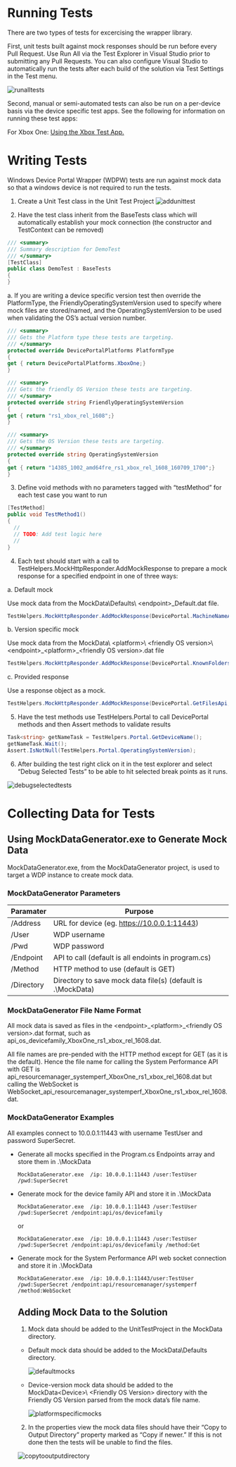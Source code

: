 # Running Tests


There are two types of tests for excercising the wrapper library. 

First, unit tests built against mock responses should be run before every Pull Request. Use Run All via the Test Explorer in Visual Studio prior to submitting any Pull Requests. You can also configure Visual Studio to automatically run the tests after each build of the solution via Test Settings in the Test menu.
<br>

  ![runalltests](https://cloud.githubusercontent.com/assets/19478513/17338380/16900018-589c-11e6-87a6-8091d62ce399.png)

Second, manual or semi-automated tests can also be run on a per-device basis via the device specific test apps. See the following for information on running these test apps:

For Xbox One: [Using the Xbox Test App.](https://github.com/Microsoft/WindowsDevicePortalWrapper/blob/master/XboxWDPDriver.md)

# Writing Tests

Windows Device Portal Wrapper (WDPW) tests are run against mock data so that a windows device is not required to run the tests.

1.	Create a Unit Test class in the Unit Test Project
  ![addunittest](https://cloud.githubusercontent.com/assets/1520739/17310088/225af006-57f7-11e6-834c-7735b7270d85.png)

2.	Have the test class inherit from the BaseTests class which will automatically establish your mock connection (the constructor and TestContext can be removed)

  ```c#
 /// <summary>
  /// Summary description for DemoTest
  /// </summary>
  [TestClass]
  public class DemoTest : BaseTests
  {
  }
  ```
  
  a. If you are writing a device specific version test then override the PlatformType, the FriendlyOperatingSystemVersion used to specify where mock files are stored/named, and the OperatingSystemVersion to be used when validating the OS’s actual version number.
  
  ```c#
 /// <summary>
/// Gets the Platform type these tests are targeting.
/// </summary>
protected override DevicePortalPlatforms PlatformType
{
  get { return DevicePortalPlatforms.XboxOne;}
}

/// <summary>
/// Gets the friendly OS Version these tests are targeting.
/// </summary>
protected override string FriendlyOperatingSystemVersion
{
  get { return "rs1_xbox_rel_1608";}
}

/// <summary>
/// Gets the OS Version these tests are targeting.
/// </summary>
protected override string OperatingSystemVersion
{
  get { return "14385_1002_amd64fre_rs1_xbox_rel_1608_160709_1700";}
}
  ```

3.	Define void methods with no parameters tagged with “testMethod” for each test case you want to run

  ```c#
  [TestMethod]
  public void TestMethod1()
  {
    //
    // TODO: Add test logic here
    //
  }
  ```

4. Each test should start with a call to TestHelpers.MockHttpResponder.AddMockResponse to prepare a mock response for a specified endpoint in one of three ways:

  a. Default mock
  
  Use mock data from the MockData\Defaults\ \<endpoint\>\_Default.dat file.
  ```c#
  TestHelpers.MockHttpResponder.AddMockResponse(DevicePortal.MachineNameApi, HttpMethods.Get);
  ```
  b. Version specific mock
  
  Use mock data from the MockData\ \<platform>\ \<friendly OS version\>\ \<endpoint\>\_\<platform\>\_\<friendly OS version\>.dat file
  ```c#
  TestHelpers.MockHttpResponder.AddMockResponse(DevicePortal.KnownFoldersApi, this.PlatformType, this.FriendlyOperatingSystemVersion, HttpMethods.Get);
  ```
  c. Provided response
  
  Use a response object as a mock.
  ```c#
  TestHelpers.MockHttpResponder.AddMockResponse(DevicePortal.GetFilesApi, response, HttpMethods.Get);
  ```
5. Have the test methods use TestHelpers.Portal to call DevicePortal methods and then Assert methods to validate results

  ```c#
  Task<string> getNameTask = TestHelpers.Portal.GetDeviceName();
  getNameTask.Wait();
  Assert.IsNotNull(TestHelpers.Portal.OperatingSystemVersion);
  ```
  
6. After building the test right click on it in the test explorer and select “Debug Selected Tests” to be able to hit selected break points as it runs.

  ![debugselectedtests](https://cloud.githubusercontent.com/assets/1520739/17310093/27a33636-57f7-11e6-8cab-45620c167dcf.png)

# Collecting Data for Tests

## Using MockDataGenerator.exe to Generate Mock Data

MockDataGenerator.exe, from the MockDataGenerator project, is used to target a WDP instance to create mock data.

### MockDataGenerator Parameters

| Paramater               | Purpose                                        |
|-------------------------|------------------------------------------------|
| /Address                | URL for device (eg. https://10.0.0.1:11443)    |
| /User                   | WDP username                                   |
| /Pwd                    | WDP password                                   |
| /Endpoint               | API to call (default is all endoints in program.cs)   |
| /Method                 | HTTP method to use (default is GET)            |
| /Directory              | Directory to save mock data file(s) (default is .\MockData) |

### MockDataGenerator File Name Format

All mock data is saved as files in the \<endpoint\>\_\<platform\>\_\<friendly OS version\>.dat format, such as api_os_devicefamily_XboxOne_rs1_xbox_rel_1608.dat. 

All file names are pre-pended with the HTTP method except for GET (as it is the default). Hence the file name for calling the System Performance API with GET is api_resourcemanager_systemperf_XboxOne_rs1_xbox_rel_1608.dat but calling the WebSocket is WebSocket_api_resourcemanager_systemperf_XboxOne_rs1_xbox_rel_1608.dat.

### MockDataGenerator Examples

All examples connect to 10.0.0.1:11443 with username TestUser and password SuperSecret.
* Generate all mocks specified in the Program.cs Endpoints array and store them in .\MockData

  ```shell
  MockDataGenerator.exe  /ip: 10.0.0.1:11443 /user:TestUser /pwd:SuperSecret
  ```

* Generate mock for the device family API and store it in .\MockData
  
  ```shell
  MockDataGenerator.exe  /ip: 10.0.0.1:11443 /user:TestUser /pwd:SuperSecret /endpoint:api/os/devicefamily
  ```
  or
  ```shell
  MockDataGenerator.exe  /ip: 10.0.0.1:11443 /user:TestUser /pwd:SuperSecret /endpoint:api/os/devicefamily /method:Get
  ```
  
* Generate mock for the System Performance API web socket connection and store it in .\MockData

  ```shell
  MockDataGenerator.exe  /ip: 10.0.0.1:11443/user:TestUser /pwd:SuperSecret /endpoint:api/resourcemanager/systemperf /method:WebSocket
  ```
  
  ## Adding Mock Data to the Solution
  
  1. Mock data should be added to the UnitTestProject in the MockData directory. 
  
    * Default mock data should be added to the MockData\Defaults directory.
    
      ![defaultmocks](https://cloud.githubusercontent.com/assets/1520739/17312218/ff62b160-5805-11e6-92f9-0934fc50b961.png)

  
    * Device-version mock data should be added to the MockData<Device\>\ \<Friendly OS Version\> directory with the Friendly OS Version parsed from the mock data’s file name.
    
      ![platformspecificmocks](https://cloud.githubusercontent.com/assets/1520739/17312269/5248edf4-5806-11e6-833e-cb2445ffc0f1.png)

  
  2. In the properties view the mock data files should have their “Copy to Output Directory” property marked as “Copy if newer.” If this is not done then the tests will be unable to find the files.
  
    ![copytooutputdirectory](https://cloud.githubusercontent.com/assets/1520739/17312271/55911450-5806-11e6-9616-eaf7de842121.png)


